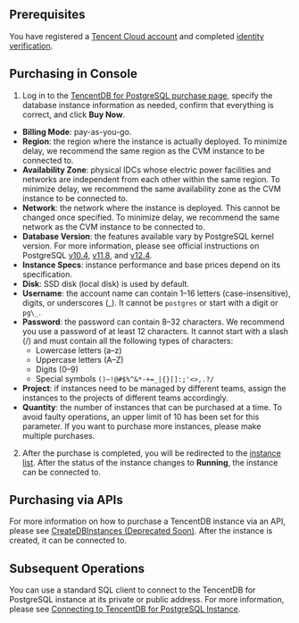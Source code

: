 
## Prerequisites
You have registered a [Tencent Cloud account](https://intl.cloud.tencent.com/register) and completed [identity verification](https://console.cloud.tencent.com/developer).

## Purchasing in Console
1. Log in to the [TencentDB for PostgreSQL purchase page](https://intl.buy.cloud.tencent.com/pgsql), specify the database instance information as needed, confirm that everything is correct, and click **Buy Now**.
 - **Billing Mode**: pay-as-you-go.
 - **Region**: the region where the instance is actually deployed. To minimize delay, we recommend the same region as the CVM instance to be connected to.
 - **Availability Zone**: physical IDCs whose electric power facilities and networks are independent from each other within the same region. To minimize delay, we recommend the same availability zone as the CVM instance to be connected to.
 - **Network**: the network where the instance is deployed. This cannot be changed once specified. To minimize delay, we recommend the same network as the CVM instance to be connected to.
 - **Database Version**: the features available vary by PostgreSQL kernel version. For more information, please see official instructions on PostgreSQL [v10.4](https://www.postgresql.org/docs/10/static/index.html), [v11.8](https://www.postgresql.org/docs/11/index.html), and [v12.4](https://www.postgresql.org/docs/12/release-12-4.html).
 - **Instance Specs**: instance performance and base prices depend on its specification.
 - **Disk**: SSD disk (local disk) is used by default.
 - **Username**: the account name can contain 1–16 letters (case-insensitive), digits, or underscores (_). It cannot be `postgres` or start with a digit or `pg\_`.
 - **Password**: the password can contain 8–32 characters. We recommend you use a password of at least 12 characters. It cannot start with a slash (/) and must contain all the following types of characters:
     - Lowercase letters (a–z)
     - Uppercase letters (A–Z)
     - Digits (0–9)
     - Special symbols `()~!@#$%^&*-+=_|{}[]:;'<>,.?/`
 - **Project**: if instances need to be managed by different teams, assign the instances to the projects of different teams accordingly.
 - **Quantity**: the number of instances that can be purchased at a time. To avoid faulty operations, an upper limit of 10 has been set for this parameter. If you want to purchase more instances, please make multiple purchases.
2. After the purchase is completed, you will be redirected to the [instance list](https://console.cloud.tencent.com/postgres). After the status of the instance changes to **Running**, the instance can be connected to.

## Purchasing via APIs
For more information on how to purchase a TencentDB instance via an API, please see [CreateDBInstances (Deprecated Soon)](https://intl.cloud.tencent.com/document/product/409/16771). After the instance is created, it can be connected to.

## Subsequent Operations
You can use a standard SQL client to connect to the TencentDB for PostgreSQL instance at its private or public address. For more information, please see [Connecting to TencentDB for PostgreSQL Instance](https://intl.cloud.tencent.com/document/product/409/34626).

